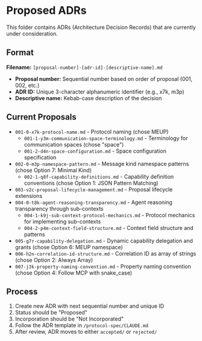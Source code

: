 # Proposed ADRs

This folder contains ADRs (Architecture Decision Records) that are currently under consideration.

## Format

**Filename:** `[proposal-number]-[adr-id]-[descriptive-name].md`

- **Proposal number:** Sequential number based on order of proposal (001, 002, etc.)
- **ADR ID:** Unique 3-character alphanumeric identifier (e.g., x7k, m3p)
- **Descriptive name:** Kebab-case description of the decision

## Current Proposals

- `001-0-x7k-protocol-name.md` - Protocol naming (chose MEUP)
  - `001-1-y3m-communication-space-terminology.md` - Terminology for communication spaces (chose "space")
  - `001-2-d4n-space-configuration.md` - Space configuration specification
- `002-0-m3p-namespace-pattern.md` - Message kind namespace patterns (chose Option 7: Minimal Kind)
  - `002-1-q8f-capability-definitions.md` - Capability definition conventions (chose Option 1: JSON Pattern Matching)
- `003-v2c-proposal-lifecycle-management.md` - Proposal lifecycle extensions
- `004-0-t8k-agent-reasoning-transparency.md` - Agent reasoning transparency through sub-contexts
  - `004-1-k9j-sub-context-protocol-mechanics.md` - Protocol mechanics for implementing sub-contexts
  - `004-2-p4m-context-field-structure.md` - Context field structure and patterns
- `005-g7r-capability-delegation.md` - Dynamic capability delegation and grants (chose Option 6: MEUP namespace)
- `006-h2n-correlation-id-structure.md` - Correlation ID as array of strings (chose Option 2: Always Array)
- `007-j3k-property-naming-convention.md` - Property naming convention (chose Option 4: Follow MCP with snake_case)

## Process

1. Create new ADR with next sequential number and unique ID
2. Status should be "Proposed"
3. Incorporation should be "Not Incorporated"
4. Follow the ADR template in `/protocol-spec/CLAUDE.md`
5. After review, ADR moves to either `accepted/` or `rejected/`
